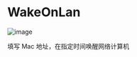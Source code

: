 # WakeOnLan
![image](https://github.com/user-attachments/assets/fb4a0c4b-2936-4b13-9442-eb8d281a1019)

填写 Mac 地址，在指定时间唤醒网络计算机
